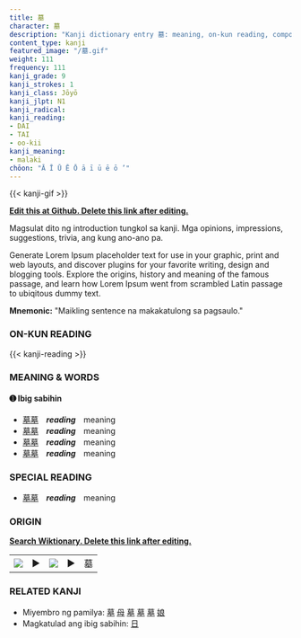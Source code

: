```yaml
---
title: 墓
character: 墓
description: "Kanji dictionary entry 墓: meaning, on-kun reading, compounds, origin, related kanji"
content_type: kanji
featured_image: "/墓.gif"
weight: 111
frequency: 111
kanji_grade: 9
kanji_strokes: 1
kanji_class: Jōyō
kanji_jlpt: N1
kanji_radical: 
kanji_reading: 
- DAI
- TAI
- oo-kii
kanji_meaning:
- malaki
chōon: "Ā Ī Ū Ē Ō ā ī ū ē ō ’"
---
```

[//]: # (Don't edit the line below. Kanji animated GIF code is automatically generated.)
{{< kanji-gif >}}

[//]: # (Edit below this line.)

**[Edit this at Github. Delete this link after editing.](https://github.com/tim0g/tim/tree/main/content/kanji/墓/index.md)**

Magsulat dito ng introduction tungkol sa kanji. Mga opinions, impressions, suggestions, trivia, ang kung ano-ano pa.

Generate Lorem Ipsum placeholder text for use in your graphic, print and web layouts, and discover plugins for your favorite writing, design and blogging tools. Explore the origins, history and meaning of the famous passage, and learn how Lorem Ipsum went from scrambled Latin passage to ubiqitous dummy text.
 
**Mnemonic:** "Maikling sentence na makakatulong sa pagsaulo."

### ON-KUN READING

[//]: # (Don't edit the line below. ON-KUN READING code is automatically generated.)
{{< kanji-reading >}}

### MEANING & WORDS

#### ➊ **Ibig sabihin**
  - [墓](../墓)[墓](../墓)　***reading***　meaning
  - [墓](../墓)[墓](../墓)　***reading***　meaning
  - [墓](../墓)[墓](../墓)　***reading***　meaning
  - [墓](../墓)[墓](../墓)　***reading***　meaning

### SPECIAL READING
  - [墓](../墓)[墓](../墓)　***reading***　meaning

### ORIGIN

**[Search Wiktionary. Delete this link after editing.](https://wiktionary.org/wiki/墓)**
<table class="kanji-table"><tr><td>
<img src="60px-墓-bronze.svg.png">
</td><td>▶</td><td>
<img src="60px-墓-oracle.svg.png">
</td><td>▶</td>
<td class="kanji-origin">墓</td>
</tr></table>

### RELATED KANJI
- Miyembro ng pamilya: [墓](../墓) [母](../母) [墓](../墓) [墓](../墓) [墓](../墓) [娘](../娘)
- Magkatulad ang ibig sabihin: [日](../日)
